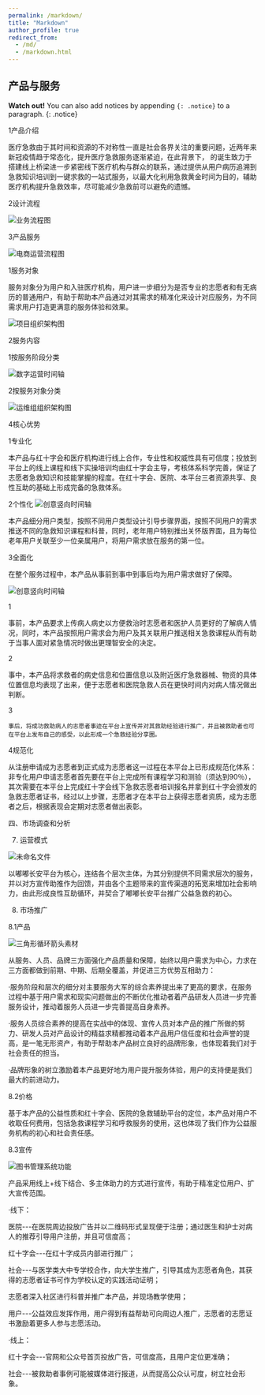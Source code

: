 ```yaml
---
permalink: /markdown/
title: "Markdown"
author_profile: true
redirect_from: 
  - /md/
  - /markdown.html
---
```

## 产品与服务

**Watch out!** You can also add notices by appending `{: .notice}` to a paragraph.
{: .notice}


 1产品介绍

医疗急救由于其时间和资源的不对称性一直是社会各界关注的重要问题，近两年来新冠疫情趋于常态化，提升医疗急救服务逐渐紧迫，在此背景下，    的诞生致力于搭建线上桥梁进一步紧密线下医疗机构与群众的联系，通过提供从用户病历追溯到急救知识培训到一键求救的一站式服务，以最大化利用急救黄金时间为目的，辅助医疗机构提升急救效率，尽可能减少急救前可以避免的遗憾。

 2设计流程

![业务流程图](/images/product/1.png)

 3产品服务

![电商运营流程图](/images/product/2.png)

  1服务对象

服务对象分为用户和入驻医疗机构，用户进一步细分为是否专业的志愿者和有无病历的普通用户，有助于帮助本产品通过对其需求的精准化来设计对应服务，为不同需求用户打造更满意的服务体验和效果。

![项目组织架构图](/images/product/3.png)

  2服务内容

   1按服务阶段分类

![数字运营时间轴](/images/product/4.png)

   2按服务对象分类

![运维组组织架构图](/images/product/5.png)

 4核心优势

  1专业化

本产品与红十字会和医疗机构进行线上合作，专业性和权威性具有可信度；投放到平台上的线上课程和线下实操培训均由红十字会主导，考核体系科学完善，保证了志愿者急救知识和技能掌握的程度。在红十字会、医院、本平台三者资源共享、良性互助的基础上形成完备的急救体系。

  2个性化
![创意竖向时间轴](/images/product/6.png)

本产品细分用户类型，按照不同用户类型设计引导步骤界面，按照不同用户的需求推送不同的急救知识课程和科普，同时，老年用户特别推出关怀版界面，且为每位老年用户关联至少一位亲属用户，将用户需求放在服务的第一位。

  3全面化

   在整个服务过程中，本产品从事前到事中到事后均为用户需求做好了保障。

![创意竖向时间轴](/images/product/7.png)

   1

事前，本产品要求上传病人病史以方便救治时志愿者和医护人员更好的了解病人情况，同时，本产品按照用户需求会为用户及其关联用户推送相关急救课程从而有助于当事人面对紧急情况时做出更理智安全的决定。

   2

事中，本产品将求救者的病史信息和位置信息以及附近医疗急救器械、物资的具体位置信息均表现了出来，便于志愿者和医院急救人员在更快时间内对病人情况做出判断。

   3

    事后，将成功救助病人的志愿者事迹在平台上宣传并对其救助经验进行推广，并且被救助者也可在平台上发布自己的感受，以此形成一个急救经验分享圈。

  4规范化

   从注册申请成为志愿者到正式成为志愿者这一过程在本平台上已形成规范化体系：非专化用户申请志愿者首先要在平台上完成所有课程学习和测验（须达到90％），其次需要在本平台上完成红十字会线下急救志愿者培训报名并拿到红十字会颁发的急救志愿者证书，经过以上步骤，志愿者才在本平台上获得志愿者资质，成为志愿者之后，根据表现会定期对志愿者做出表彰。

四、市场调查和分析

7. 运营模式

![未命名文件](/images/product/8.png)

以嘟嘟长安平台为核心，连结各个层次主体，为其分别提供不同需求层次的服务，并以对方宣传助推作为回馈，并由各个主题带来的宣传渠道的拓宽来增加社会影响力，由此形成良性互助循环，并契合了嘟嘟长安平台推广公益急救的初心。

8. 市场推广

8.1产品

![三角形循环箭头素材](/images/product/9.png)

从服务、人员、品牌三方面强化产品质量和保障，始终以用户需求为中心，力求在三方面都做到前期、中期、后期全覆盖，并促进三方优势互相助力：

·服务阶段和层次的细分对主要服务大军的综合素养提出来了更高的要求，在服务过程中基于用户需求和现实问题做出的不断优化推动者着产品研发人员进一步完善服务设计，推动着服务人员进一步完善提高自身素养。

·服务人员综合素养的提高在实战中的体现、宣传人员对本产品的推广所做的努力、研发人员对产品设计的精益求精都推动着本产品用户信任度和社会声誉的提高，是一笔无形资产，有助于帮助本产品树立良好的品牌形象，也体现着我们对于社会责任的担当。

·品牌形象的树立激励着本产品更好地为用户提升服务体验，用户的支持便是我们最大的前进动力。

8.2价格

基于本产品的公益性质和红十字会、医院的急救辅助平台的定位，本产品对用户不收取任何费用，包括急救课程学习和呼救服务的使用，这也体现了我们作为公益服务机构的初心和社会责任感。

8.3宣传

![图书管理系统功能](/images/product/10.png)

产品采用线上+线下结合、多主体助力的方式进行宣传，有助于精准定位用户、扩大宣传范围。

·线下：

医院---在医院周边投放广告并以二维码形式呈现便于注册；通过医生和护士对病人的推荐引导用户注册，并且可信度高；

红十字会---在红十字成员内部进行推广；

社会---与医学类大中专学校合作，向大学生推广，引导其成为志愿者角色，其获得的志愿者证书可作为学校认定的实践活动证明；

志愿者深入社区进行科普并推广本产品，并现场教学使用；

用户---公益效应发挥作用，用户得到有益帮助可向周边人推广，志愿者的志愿证书激励着更多人参与志愿活动。

·线上：

红十字会---官网和公众号首页投放广告，可信度高，且用户定位更准确；

社会---被救助者事例可能被媒体进行报道，从而提高公众认可度，树立社会形象。

